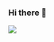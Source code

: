 ### Hi there 👋
<a href="https://github.com/antonkomarev/github-profile-views-counter">
    <img src="https://komarev.com/ghpvc/?username=uditiarora">
</a>
<!--
**uditiarora/uditiarora** is a ✨ _special_ ✨ repository because its `README.md` (this file) appears on your GitHub profile.

Here are some ideas to get you started:

- 🔭 I’m currently working on ...
- 🌱 I’m currently learning ...
- 👯 I’m looking to collaborate on ...
- 🤔 I’m looking for help with ...
- 💬 Ask me about ...
- 📫 How to reach me: ...
- 😄 Pronouns: ...
- ⚡ Fun fact: ...
-->

